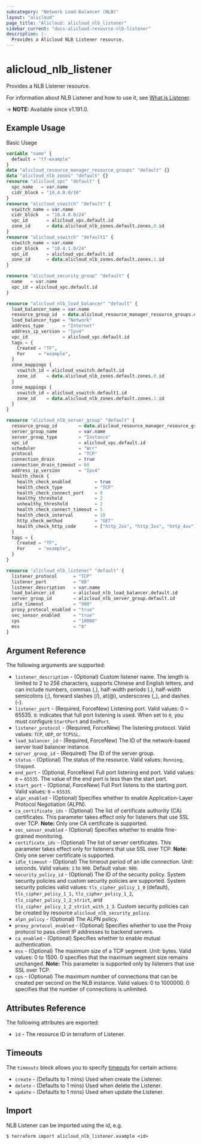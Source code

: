 ```yaml
---
subcategory: "Network Load Balancer (NLB)"
layout: "alicloud"
page_title: "Alicloud: alicloud_nlb_listener"
sidebar_current: "docs-alicloud-resource-nlb-listener"
description: |-
  Provides a Alicloud NLB Listener resource.
---
```


# alicloud_nlb_listener

Provides a NLB Listener resource.

For information about NLB Listener and how to use it, see [What is Listener](https://www.alibabacloud.com/help/en/server-load-balancer/latest/createlistener-nl).

-> **NOTE:** Available since v1.191.0.

## Example Usage

Basic Usage

```terraform
variable "name" {
  default = "tf-example"
}
data "alicloud_resource_manager_resource_groups" "default" {}
data "alicloud_nlb_zones" "default" {}
resource "alicloud_vpc" "default" {
  vpc_name   = var.name
  cidr_block = "10.4.0.0/16"
}
resource "alicloud_vswitch" "default" {
  vswitch_name = var.name
  cidr_block   = "10.4.0.0/24"
  vpc_id       = alicloud_vpc.default.id
  zone_id      = data.alicloud_nlb_zones.default.zones.0.id
}
resource "alicloud_vswitch" "default1" {
  vswitch_name = var.name
  cidr_block   = "10.4.1.0/24"
  vpc_id       = alicloud_vpc.default.id
  zone_id      = data.alicloud_nlb_zones.default.zones.1.id
}

resource "alicloud_security_group" "default" {
  name   = var.name
  vpc_id = alicloud_vpc.default.id
}

resource "alicloud_nlb_load_balancer" "default" {
  load_balancer_name = var.name
  resource_group_id  = data.alicloud_resource_manager_resource_groups.default.ids.0
  load_balancer_type = "Network"
  address_type       = "Internet"
  address_ip_version = "Ipv4"
  vpc_id             = alicloud_vpc.default.id
  tags = {
    Created = "TF",
    For     = "example",
  }
  zone_mappings {
    vswitch_id = alicloud_vswitch.default.id
    zone_id    = data.alicloud_nlb_zones.default.zones.0.id
  }
  zone_mappings {
    vswitch_id = alicloud_vswitch.default1.id
    zone_id    = data.alicloud_nlb_zones.default.zones.1.id
  }
}

resource "alicloud_nlb_server_group" "default" {
  resource_group_id        = data.alicloud_resource_manager_resource_groups.default.ids.0
  server_group_name        = var.name
  server_group_type        = "Instance"
  vpc_id                   = alicloud_vpc.default.id
  scheduler                = "Wrr"
  protocol                 = "TCP"
  connection_drain         = true
  connection_drain_timeout = 60
  address_ip_version       = "Ipv4"
  health_check {
    health_check_enabled         = true
    health_check_type            = "TCP"
    health_check_connect_port    = 0
    healthy_threshold            = 2
    unhealthy_threshold          = 2
    health_check_connect_timeout = 5
    health_check_interval        = 10
    http_check_method            = "GET"
    health_check_http_code       = ["http_2xx", "http_3xx", "http_4xx"]
  }
  tags = {
    Created = "TF",
    For     = "example",
  }
}

resource "alicloud_nlb_listener" "default" {
  listener_protocol      = "TCP"
  listener_port          = "80"
  listener_description   = var.name
  load_balancer_id       = alicloud_nlb_load_balancer.default.id
  server_group_id        = alicloud_nlb_server_group.default.id
  idle_timeout           = "900"
  proxy_protocol_enabled = "true"
  sec_sensor_enabled     = "true"
  cps                    = "10000"
  mss                    = "0"
}
```

## Argument Reference

The following arguments are supported:

* `listener_description` - (Optional) Custom listener name. The length is limited to 2 to 256 characters, supports Chinese and English letters, and can include numbers, commas (,), half-width periods (.), half-width semicolons (;), forward slashes (/), at(@), underscores (_), and dashes (-).
* `listener_port` - (Required, ForceNew) Listening port. Valid values: 0 ~ 65535. `0`: indicates that full port listening is used. When set to `0`, you must configure `StartPort` and `EndPort`.
* `listener_protocol` - (Required, ForceNew) The listening protocol. Valid values: `TCP`, `UDP`, or `TCPSSL`.
* `load_balancer_id` - (Required, ForceNew) The ID of the network-based server load balancer instance.
* `server_group_id` - (Required) The ID of the server group.
* `status` - (Optional) The status of the resource. Valid values: `Running`, `Stopped`.
* `end_port` - (Optional, ForceNew) Full port listening end port. Valid values: `0` ~ `65535`. The value of the end port is less than the start port.
* `start_port` - (Optional, ForceNew) Full Port listens to the starting port. Valid values: `0` ~ `65535`.
* `alpn_enabled` - (Optional) Specifies whether to enable Application-Layer Protocol Negotiation (ALPN).
* `ca_certificate_ids` - (Optional) The list of certificate authority (CA) certificates. This parameter takes effect only for listeners that use SSL over TCP. **Note:** Only one CA certificate is supported.
* `sec_sensor_enabled` - (Optional) Specifies whether to enable fine-grained monitoring.
* `certificate_ids` - (Optional) The list of server certificates. This parameter takes effect only for listeners that use SSL over TCP. **Note:** Only one server certificate is supported.
* `idle_timeout` - (Optional) The timeout period of an idle connection. Unit: seconds. Valid values: `1` to `900`. Default value: `900`.
* `security_policy_id` - (Optional) The ID of the security policy. System security policies and custom security policies are supported. 
  System security policies valid values: `tls_cipher_policy_1_0` (default), `tls_cipher_policy_1_1,` `tls_cipher_policy_1_2`, `tls_cipher_policy_1_2_strict`, and `tls_cipher_policy_1_2_strict_with_1_3`.
  Custom security policies can be created by resource `alicloud_nlb_security_policy`.
* `alpn_policy` - (Optional) The ALPN policy.
* `proxy_protocol_enabled` - (Optional) Specifies whether to use the Proxy protocol to pass client IP addresses to backend servers.
* `ca_enabled` - (Optional) Specifies whether to enable mutual authentication.
* `mss` - (Optional) The maximum size of a TCP segment. Unit: bytes. Valid values: 0 to 1500. 0 specifies that the maximum segment size remains unchanged. **Note:** This parameter is supported only by listeners that use SSL over TCP.
* `cps` - (Optional) The maximum number of connections that can be created per second on the NLB instance. Valid values: 0 to 1000000. 0 specifies that the number of connections is unlimited.

## Attributes Reference

The following attributes are exported:

* `id` - The resource ID in terraform of Listener.

## Timeouts

The `timeouts` block allows you to specify [timeouts](https://www.terraform.io/docs/configuration-0-11/resources.html#timeouts) for certain actions:

* `create` - (Defaults to 1 mins) Used when create the Listener.
* `delete` - (Defaults to 1 mins) Used when delete the Listener.
* `update` - (Defaults to 1 mins) Used when update the Listener.

## Import

NLB Listener can be imported using the id, e.g.

```shell
$ terraform import alicloud_nlb_listener.example <id>
```